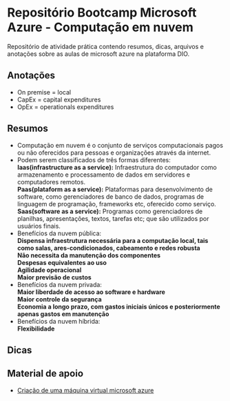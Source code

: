 # Repositório Bootcamp Microsoft Azure - Computação em nuvem
Repositório de atividade prática contendo resumos, dicas, arquivos e anotações sobre as aulas de microsoft azure na plataforma DIO.

## Anotações
- On premise = local
- CapEx = capital expenditures
- OpEx = operationals expenditures

## Resumos
- Computação em nuvem é o conjunto de serviços computacionais pagos ou não oferecidos para pessoas e organizações através da internet.
- Podem serem classificados de três formas diferentes:  
**Iaas(infrastructure as a service):** Infraestrutura do computador como armazenamento e processamento de dados em servidores e computadores remotos.  
**Paas(plataform as a service):** Plataformas para desenvolvimento de software, como gerenciadores de banco de dados, programas de linguagem de programação, frameworks etc, oferecido como serviço.  
**Saas(software as a service):** Programas como gerenciadores de planilhas, apresentações, textos, tarefas etc; que são utilizados por usuários finais.  
- Benefícios da nuvem pública:  
**Dispensa infraestrutura necessária para a computação local, tais como salas, ares-condicionados, cabeamento e redes robusta**  
**Não necessita da manutenção dos componentes**  
**Despesas equivalentes ao uso**  
**Agilidade operacional**  
**Maior previsão de custos**  
- Benefícios da nuvem privada:  
**Maior liberdade de acesso ao software e hardware**  
**Maior controle da segurança**  
**Economia a longo prazo, com gastos iniciais únicos e posteriormente apenas gastos em manutenção**  
- Benefícios da nuvem híbrida:  
**Flexibilidade**  

## Dicas

## Material de apoio
- [Criação de uma máquina virtual microsoft azure](https://learn.microsoft.com/pt-br/azure/virtual-machines/windows/quick-create-portal)



